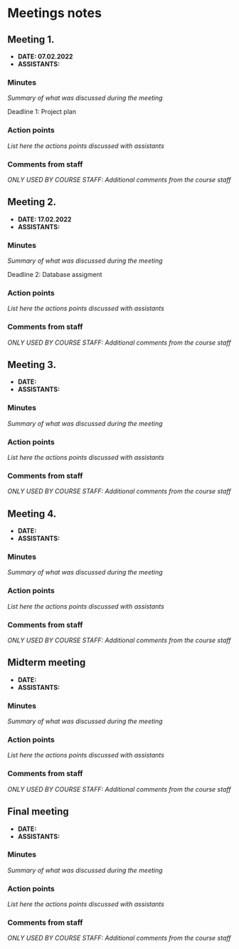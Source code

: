 # Meetings notes

## Meeting 1.
* **DATE: 07.02.2022**
* **ASSISTANTS:**

### Minutes
*Summary of what was discussed during the meeting*

Deadline 1: Project plan

### Action points
*List here the actions points discussed with assistants*


### Comments from staff
*ONLY USED BY COURSE STAFF: Additional comments from the course staff*

## Meeting 2.
* **DATE: 17.02.2022**
* **ASSISTANTS:**

### Minutes
*Summary of what was discussed during the meeting*

Deadline 2: Database assigment

### Action points
*List here the actions points discussed with assistants*


### Comments from staff
*ONLY USED BY COURSE STAFF: Additional comments from the course staff*

## Meeting 3.
* **DATE:**
* **ASSISTANTS:**

### Minutes
*Summary of what was discussed during the meeting*

### Action points
*List here the actions points discussed with assistants*


### Comments from staff
*ONLY USED BY COURSE STAFF: Additional comments from the course staff*

## Meeting 4.
* **DATE:**
* **ASSISTANTS:**

### Minutes
*Summary of what was discussed during the meeting*

### Action points
*List here the actions points discussed with assistants*


### Comments from staff
*ONLY USED BY COURSE STAFF: Additional comments from the course staff*

## Midterm meeting
* **DATE:**
* **ASSISTANTS:**

### Minutes
*Summary of what was discussed during the meeting*

### Action points
*List here the actions points discussed with assistants*


### Comments from staff
*ONLY USED BY COURSE STAFF: Additional comments from the course staff*

## Final meeting
* **DATE:**
* **ASSISTANTS:**

### Minutes
*Summary of what was discussed during the meeting*

### Action points
*List here the actions points discussed with assistants*


### Comments from staff
*ONLY USED BY COURSE STAFF: Additional comments from the course staff*


